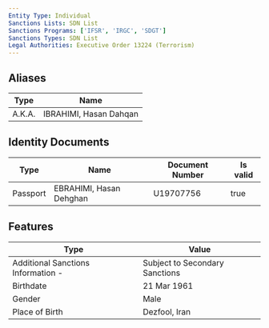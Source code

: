 ```yaml
---
Entity Type: Individual
Sanctions Lists: SDN List
Sanctions Programs: ['IFSR', 'IRGC', 'SDGT']
Sanctions Types: SDN List
Legal Authorities: Executive Order 13224 (Terrorism)
---
```


## Aliases
| Type  | Name      | 
|-------|-----------|
| A.K.A. | IBRAHIMI, Hasan Dahqan |

## Identity Documents
| Type  | Name      | Document Number | Is valid |
|-------|-----------|-----------------|----------|
| Passport | EBRAHIMI, Hasan Dehghan | U19707756 | true |

## Features
| Type  | Value      |
|-------|------------|
| Additional Sanctions Information - | Subject to Secondary Sanctions |
| Birthdate | 21 Mar 1961 |
| Gender | Male |
| Place of Birth | Dezfool, Iran |
